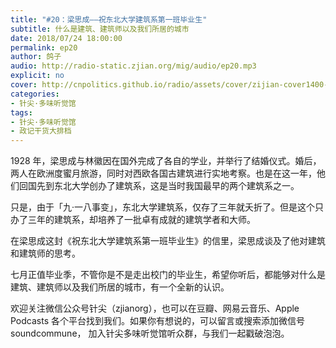 ```yaml
---
title: "#20：梁思成——祝东北大学建筑系第一班毕业生"
subtitle: 什么是建筑、建筑师以及我们所居的城市
date: 2018/07/24 18:00:00
permalink: ep20
author: 鸽子
audio: http://radio-static.zjian.org/mig/audio/ep20.mp3
explicit: no
cover: http://cnpolitics.github.io/radio/assets/cover/zijian-cover1400-v1.0.jpg
categories:
- 针尖·多味听觉馆
tags:
- 针尖·多味听觉馆
- 政记干货大排档
---
```


1928 年，梁思成与林徽因在国外完成了各自的学业，并举行了结婚仪式。婚后，两人在欧洲度蜜月旅游，同时对西欧各国古建筑进行实地考察。也是在这一年，他们回国先到东北大学创办了建筑系，这是当时我国最早的两个建筑系之一。

只是，由于「九·一八事变」，东北大学建筑系，仅存了三年就夭折了。但是这个只办了三年的建筑系，却培养了一批卓有成就的建筑学者和大师。

在梁思成这封《祝东北大学建筑系第一班毕业生》的信里，梁思成谈及了他对建筑和建筑师的思考。

七月正值毕业季，不管你是不是走出校门的毕业生，希望你听后，都能够对什么是建筑、建筑师以及我们所居的城市，有一个全新的认识。

欢迎关注微信公众号针尖（zjianorg），也可以在豆瓣、网易云音乐、Apple Podcasts 各个平台找到我们。如果你有想说的，可以留言或搜索添加微信号 soundcommune， 加入针尖多味听觉馆听众群，与我们一起戳破泡泡。
